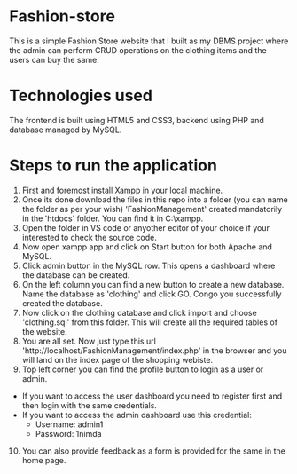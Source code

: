 # Fashion-store
This is a simple Fashion Store website that I built as my DBMS project where the admin can perform CRUD operations on the clothing items and the users can buy the same.

# Technologies used
The frontend is built using HTML5 and CSS3, backend using PHP and database managed by MySQL.

# Steps to run the application
1. First and foremost install Xampp in your local machine.
2. Once its done download the files in this repo into a folder (you can name the folder as per your wish) 'FashionManagement' created mandatorily in the 'htdocs' folder. You can find it in C:\xampp.
3. Open the folder in VS code or anyother editor of your choice if your interested to check the source code.
4. Now open xampp app and click on Start button for both Apache and MySQL.
5. Click admin button in the MySQL row. This opens a dashboard where the database can be created.
6. On the left column you can find a new button to create a new database. Name the database as 'clothing' and click GO. Congo you successfully created the database.
7. Now click on the clothing database and click import and choose 'clothing.sql' from this folder. This will create all the required tables of the website.
8. You are all set. Now just type this url 'http://localhost/FashionManagement/index.php' in the browser and you will land on the index page of the shopping webiste.
9. Top left corner you can find the profile button to login as a user or admin.
  * If you want to access the user dashboard you need to register first and then login with the same credentials.
  * If you want to access the admin dashboard use this credential:
    - Username: admin1
    - Password: 1nimda
10. You can also provide feedback as a form is provided for the same in the home page.


